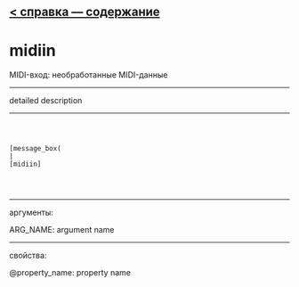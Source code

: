 [< справка — содержание](ceammc_lib.html)
---

# midiin


MIDI-вход: необработанные MIDI-данные

---

detailed description
<br>


---


```



[message_box(                                 
|
[midiin]


            
```

---
аргументы:

ARG_NAME: argument name<br>

---
свойства:

@property_name: property name<br>


